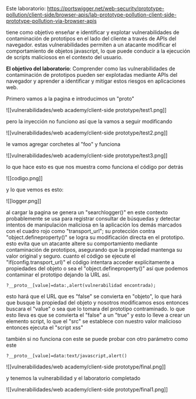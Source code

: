 Este laboratorio: https://portswigger.net/web-security/prototype-pollution/client-side/browser-apis/lab-prototype-pollution-client-side-prototype-pollution-via-browser-apis

tiene como objetivo enseñar e identificar y explotar vulnerabilidades de contaminación de prototipos en el lado del cliente a través de APIs del navegador. estas vulnerabilidades permiten a un atacante modificar el comportamiento de objetos javascript, lo que puede conducir a la ejecución de scripts maliciosos en el contexto del usuario. 

**El objetivo del laboratorio**: Comprender como las vulnerabilidades de contaminación de prototipos pueden ser explotadas mediante APIs del navegador y aprender a identificar y mitigar estos riesgos en aplicaciones web.  

Primero vamos a la pagina e introducimos un "proto"

![[vulnerabilidades/web academy/client-side prototype/test1.png]]

pero la inyección no funciono así que la vamos a seguir modificando 

![[vulnerabilidades/web academy/client-side prototype/test2.png]]

le vamos agregar corchetes al "foo" y funciona

![[vulnerabilidades/web academy/client-side prototype/test3.png]]

lo que hace esto es que nos muestra como funciona el código por detrás

![[codigo.png]]

y lo que vemos es esto: 

![[logger.png]]

al cargar la pagina se genera un "searchlogger()" en este contexto probablemente se usa para registrar consultar de búsquedas y detectar intentos de manipulación maliciosa en la aplicación 
los demás marcados con el cuadro rojo como "transport_url"; su protección contra "object.defineproperty()" se logra su modificación directa en el prototipo. esto evita que un atacante altere su comportamiento mediante contaminación de prototipos, asegurando que la propiedad mantenga su valor original y seguro. cuanto el código se ejecute  el "if(config.transport_url)" el código intentara acceder explícitamente a propiedades del objeto o sea el "object.defineproperty()" así que podemos contaminar el prototipo dejando la URL así. 

    ?__proto__[value]=data:,alert(vulnerabilidad encontrada);

esto hará que el URL que es "false" se convierta en "objeto", lo que hará que busque la propiedad del objeto y nosotros modificamos esos entonces buscara el "value" o sea que lo tomara del prototipo contraminado. lo que esto lleva es que se convierta el "false" a un "true" y esto lo lleve a crear un elemento script, lo que el "src" se establece con nuestro valor malicioso entonces ejecuta el "script xss"

también si no funciona con este se puede probar con otro parámetro como este 

    ?__proto__[value]=data:text/javascript,alert()

![[vulnerabilidades/web academy/client-side prototype/final.png]]

y tenemos la vulnerabilidad y el laboratorio completado

![[vulnerabilidades/web academy/client-side prototype/final1.png]]
